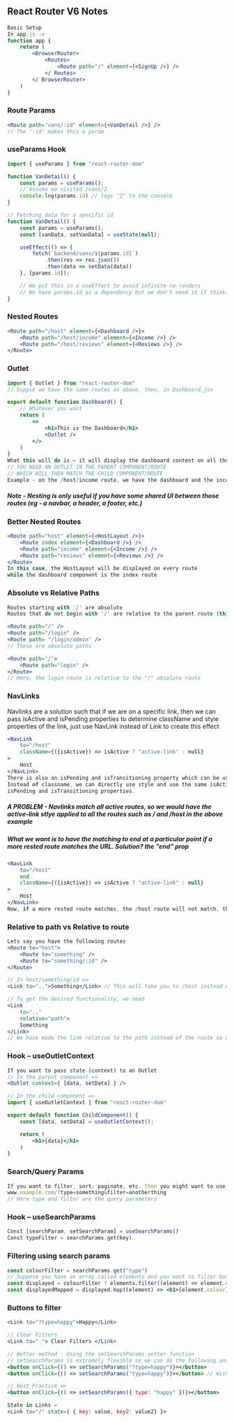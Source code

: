 ## React Router V6 Notes
```jsx
Basic Setup
In app.js -> 
function app {
	return (
        <BrowserRouter>
            <Routes>
                <Route path="/" element={<SignUp />} />
            </ Routes>
        </ BrowserRouter>
	)
}
```
### Route Params
```jsx
<Route path="vans/:id" element={<VanDetail />} /> 
// The ':id' makes this a param
```
### useParams Hook
```jsx
import { useParams } from "react-router-dom"

function VanDetail() {
    const params = useParams();
    // Assume we visited /vans/2
    console.log(params.id) // logs "2" to the console
}

// Fetching data for a specific id
function VanDetail() {
    const params = useParams();
    const [vanData, setVanData] = useState(null);

    useEffect(() => {
        fetch(`backend/vans/${params.id}`)
            .then(res => res.json())
            .then(data => setData(data))
    }, [params.id]);

    // We put this in a useEffect to avoid infinite re-renders
    // We have params.id as a dependency but we don't need it (I think)
}
```
### Nested Routes
```jsx
<Route path="/host" element={<Dashboard />}>
    <Route path="/host/income" element={<Income />} />
    <Route path="/host/reviews" element={<Reviews />} />
</Route>
```
### Outlet
```jsx
import { Outlet } from "react-router-dom"
// Suppse we have the same routes as above, then, in Dashboard.jsx

export default function Dashboard() {
    // Whatever you want
    return (
        <>
            <h1>This is the Dashboard</h1>
            <Outlet />
        </>
    )
}
What this will do is – it will display the dashboard content on all the routes
// YOU NEED AN OUTLET IN THE PARENT COMPONENT/ROUTE
// WHICH WILL THEN MATCH THE CHILD COMPONENT/ROUTE
Example - on the /host/income route, we have the dashboard and the income elements displayed
```
##### Note - Nesting is only useful if you have some shared UI between those routes (eg - a navbar, a header, a footer, etc.)
### Better Nested Routes
```jsx
<Route path="host" element={<HostLayout />}>
    <Route index element={<Dashboard />} />
    <Route path="income" element={<Income />} />
    <Route path="reviews" element={<Reviews />} />
</Route>
In this case, the HostLayout will be displayed on every route
while the dashboard component is the index route
```
### Absolute vs Relative Paths
```jsx
Routes starting with '/' are absolute
Routes that do not begin with '/' are relative to the parent route (this is usually used in nested routes)

<Route path="/" />
<Route path="/login" />
<Route path= "/login/admin" />
// These are absolute paths

<Route path="/">
    <Route path="login" />
</Route>
// Here, the login route is relative to the "/" absolute route
```
### NavLinks
<p>Navlinks are a solution such that if we are on a specific link, then we can pass isActive and
isPending properties to determine className and style properties of the link,
just use NavLink instead of Link to create this effect<p>

```jsx
<NavLink 
    to="/host"
    className={({isActive}) => isActive ? "active-link" : null}
>
    Host    
</NavLink>
There is also an isPending and isTransitioning property which can be used
Instead of classname, we can directly use style and use the same isActive,
isPending and isTransitioning properties.
```
##### A PROBLEM - Navlinks match all active routes, so we would have the active-link stlye applied to all the routes such as / and /host in the above example
##### What we want is to have the matching to end at a particular point if a more rested route matches the URL. Solution? the "end" prop
```jsx
<NavLink 
    to="/host"
    end
    className={({isActive}) => isActive ? "active-link" : null}
>
    Host    
</NavLink>
Now, if a more rested route matches, the /host route will not match, therefore we will get the desired styling
```
### Relative to path vs Relative to route
```jsx
Lets say you have the following routes
<Route to="host">
    <Route to="something" />
    <Route to="something/:id" />
</Route>

// In host/something/id =>
<Link to="..">Something</Link> // This will take you to /host instead of /host/something as the link is relative to the route heirarchy

// To get the desired functionality, we need
<Link
    to=".."
    relative="path">
    Something
</Link>
// We have made the link relative to the path instead of the route so we get what we want
```
### Hook – useOutletContext
```jsx
If you want to pass state (context) to an Outlet
// In the parent component =>
<Outlet context={ [data, setData] } />

// In the child component =>
import { useOutletContext } from "react-router-dom"

export default function ChildComponent() {
    const [data, setData] = useOutletContext();

    return (
        <h1>{data}</h1>
    )
}
```
### Search/Query Params
```jsx
If you want to filter, sort, paginate, etc. then you might want to use query params which appear like
www.example.com/?type=something&filter=anotherthing
// Here type and filter are the query parameters
```
### Hook – useSearchParams 
```jsx
Const [searchParam, setSearchParam] = useSearchParams()
Const typeFilter = searchParams.get(key)
```
### Filtering using search params
```jsx
const colourFilter = searchParams.get("type")
// Suppose you have an array called elements and you want to filter based on colour
const displayed = colourFilter ? elements.filter((element) => element.colour == colourFilter) : elements 
const displayedMapped = displayed.map((element) => <h1>{element.colour}</h1>)
```
### Buttons to filter
```jsx
<Link to="?type=happy">Happy</Link>

// Clear Filters
<Link to="."> Clear Filters </Link> 

// Better method - Using the setSearchParams setter function
// setSearchParams is extremely flexible so we can do the following and they are all equivalent
<button onClick={() => setSearchParams("?type=happy")}></button>
<button onClick={() => setSearchParams("type=happy")}></button> // Without question mark

// Best Practice =>
<button onClick={() => setSearchParams({ type: "happy" })}></button>

State in Links – 
<Link to="/" state={ { key: value, key2: value2} }>
```